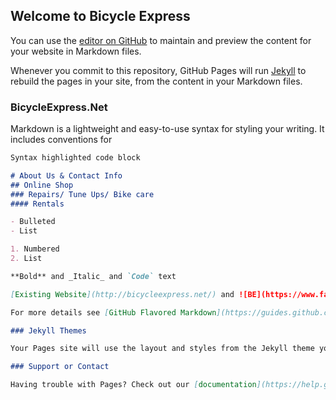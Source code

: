 ## Welcome to Bicycle Express

You can use the [editor on GitHub](https://github.com/EpiphanyIT/BicycleExpress/edit/master/README.md) to maintain and preview the content for your website in Markdown files.

Whenever you commit to this repository, GitHub Pages will run [Jekyll](https://jekyllrb.com/) to rebuild the pages in your site, from the content in your Markdown files.

### BicycleExpress.Net

Markdown is a lightweight and easy-to-use syntax for styling your writing. It includes conventions for

```markdown
Syntax highlighted code block

# About Us & Contact Info
## Online Shop
### Repairs/ Tune Ups/ Bike care
#### Rentals

- Bulleted
- List

1. Numbered
2. List

**Bold** and _Italic_ and `Code` text

[Existing Website](http://bicycleexpress.net/) and ![BE](https://www.facebook.com/99029732536/photos/99032207536/)

For more details see [GitHub Flavored Markdown](https://guides.github.com/features/mastering-markdown/).

### Jekyll Themes

Your Pages site will use the layout and styles from the Jekyll theme you have selected in your [repository settings](https://github.com/EpiphanyIT/BicycleExpress/settings). The name of this theme is saved in the Jekyll `_config.yml` configuration file.

### Support or Contact

Having trouble with Pages? Check out our [documentation](https://help.github.com/categories/github-pages-basics/) or [contact support](https://github.com/contact) and we’ll help you sort it out.
